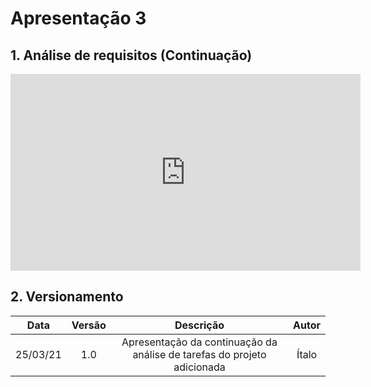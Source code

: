 # Apresentação 3

## 1. Análise de requisitos (Continuação)

<div align="center">
    <iframe width="560" height="315" src="https://www.youtube.com/embed/q28tActaUfw" title="YouTube video player" frameborder="0" allow="accelerometer; autoplay; clipboard-write; encrypted-media; gyroscope; picture-in-picture" allowfullscreen></iframe>
</div>

## 2. Versionamento

|    Data    | Versão |            Descrição             |      Autor      |
| :--------: | :----: | :------------------------------: | :-------------: |
|    25/03/21    | 1.0 |            Apresentação da continuação da análise de tarefas do projeto adicionada             |      Ítalo      |